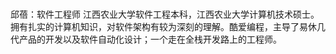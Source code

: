 # 
邱蓓：软件工程师
江西农业大学软件工程本科，江西农业大学计算机技术硕士。
拥有扎实的计算机知识，对软件架构有较为深刻的理解。酷爱编程，主导了易休几代产品的开发以及软件自动化设计；一个走在全栈开发路上的工程师。

